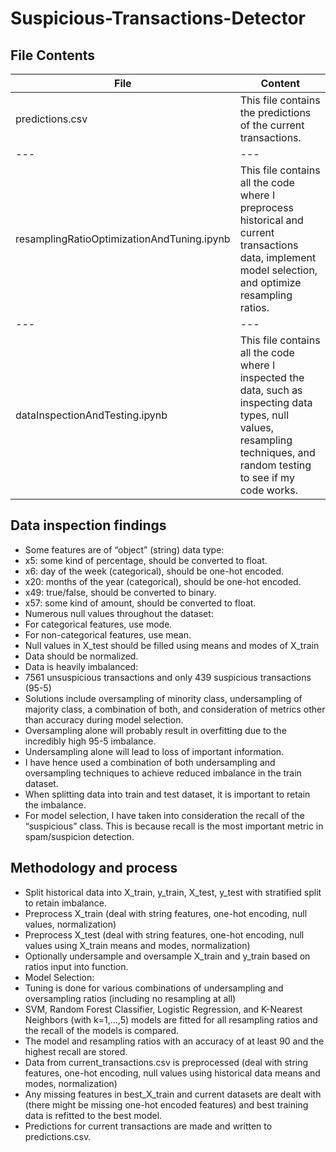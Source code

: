 # Suspicious-Transactions-Detector

## File Contents
File|Content
---|---
predictions.csv|This file contains the predictions of the current transactions.
---|---
resamplingRatioOptimizationAndTuning.ipynb|This file contains all the code where I preprocess historical and current transactions data, implement model selection, and optimize resampling ratios.
---|---
dataInspectionAndTesting.ipynb|This file contains all the code where I inspected the data, such as inspecting data types, null values, resampling techniques, and random testing to see if my code works.

## Data inspection findings
-	Some features are of “object” (string) data type:
  -	x5:  some kind of percentage, should be converted to float.
  -	x6:  day of the week (categorical), should be one-hot encoded.
  -	x20: months of the year (categorical), should be one-hot encoded.
  -	x49: true/false, should be converted to binary.
  -	x57: some kind of amount, should be converted to float.
-	Numerous null values throughout the dataset:
  -	For categorical features, use mode.
  -	For non-categorical features, use mean.
  -	Null values in X_test should be filled using means and modes of X_train
-	Data should be normalized.
-	Data is heavily imbalanced: 
  -	7561 unsuspicious transactions and only 439 suspicious transactions (95-5)
  -	Solutions include oversampling of minority class, undersampling of majority class, a combination of both, and consideration of metrics other than accuracy during model selection.
  -	Oversampling alone will probably result in overfitting due to the incredibly high 95-5 imbalance. 
  -	Undersampling alone will lead to loss of important information.
  -	I have hence used a combination of both undersampling and oversampling techniques to achieve reduced imbalance in the train dataset.
  -	When splitting data into train and test dataset, it is important to retain the imbalance.
  -	For model selection, I have taken into consideration the recall of the “suspicious” class. This is because recall is the most important metric in spam/suspicion detection.

## Methodology and process
-	Split historical data into X_train, y_train, X_test, y_test with stratified split to retain imbalance.
-	Preprocess X_train (deal with string features, one-hot encoding, null values, normalization)
-	Preprocess X_test (deal with string features, one-hot encoding, null values using X_train means and modes, normalization)
-	Optionally undersample and oversample X_train and y_train based on ratios input into function.
-	Model Selection:
  -	Tuning is done for various combinations of undersampling and oversampling ratios (including no resampling at all)
  - SVM, Random Forest Classifier, Logistic Regression, and K-Nearest Neighbors (with k=1,…,5) models are fitted for all resampling ratios and the recall of the models is compared.
  -	The model and resampling ratios with an accuracy of at least 90 and the highest recall are stored.
-	Data from current_transactions.csv is preprocessed (deal with string features, one-hot encoding, null values using historical data means and modes, normalization)
-	Any missing features in best_X_train and current datasets are dealt with (there might be missing one-hot encoded features) and best training data is refitted to the best model.
-	Predictions for current transactions are made and written to predictions.csv.

